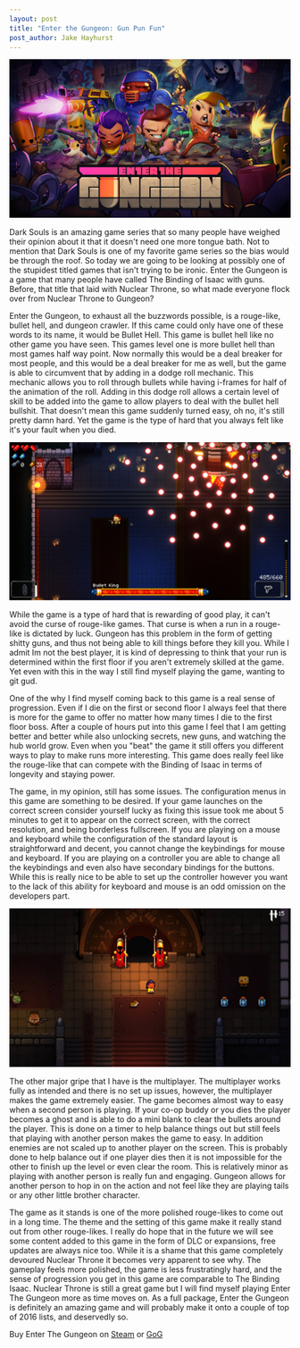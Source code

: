 ```yaml
---
layout: post
title: "Enter the Gungeon: Gun Pun Fun"
post_author: Jake Hayhurst
---
```


![image](/public/images/gun_logo.jpg)

Dark Souls is an amazing game series that so many people have weighed their opinion about it that it doesn't need one more tongue bath. Not to mention that Dark Souls is one of my favorite game series so the bias would be through the roof. So today we are going to be looking at possibly one of the stupidest titled games that isn't trying to be ironic. Enter the Gungeon is a game that many people have called The Binding of Isaac with guns. Before, that title that laid with Nuclear Throne, so what made everyone flock over from Nuclear Throne to Gungeon?

Enter the Gungeon, to exhaust all the buzzwords possible, is a rouge-like, bullet hell, and dungeon crawler. If this came could only have one of these words to its name, it would be Bullet Hell. This game is bullet hell like no other game you have seen. This games level one is more bullet hell than most games half way point. Now normally this would be a deal breaker for most people, and this would be a deal breaker for me as well, but the game is able to circumvent that by adding in a dodge roll mechanic. This mechanic allows you to roll through bullets while having i-frames for half of the animation of the roll. Adding in this dodge roll allows a certain level of skill to be added into the game to allow players to deal with the bullet hell bullshit. That doesn't mean this game suddenly turned easy, oh no, it's still pretty damn hard. Yet the game is the type of hard that you always felt like it's your fault when you died.

![image](/public/images/gun_king.jpg)

While the game is a type of hard that is rewarding of good play, it can't avoid the curse of rouge-like games. That curse is when a run in a rouge-like is dictated by luck. Gungeon has this problem in the form of getting shitty guns, and thus not being able to kill things before they kill you. While I admit Im not the best player, it is kind of depressing to think that your run is determined within the first floor if you aren't extremely skilled at the game. Yet even with this in the way I still find myself playing the game, wanting to git gud.

One of the why I find myself coming back to this game is a real sense of progression. Even if I die on the first or second floor I always feel that there is more for the game to offer no matter how many times I die to the first floor boss. After a couple of hours put into this game I feel that I am getting better and better while also unlocking secrets, new guns, and watching the hub world grow. Even when you "beat" the game it still offers you different ways to play to make runs more interesting. This game does really feel like the rouge-like that can compete with the Binding of Isaac in terms of longevity and staying power.

The game, in my opinion, still has some issues. The configuration menus in this game are something to be desired. If your game launches on the correct screen consider yourself lucky as fixing this issue took me about 5 minutes to get it to appear on the correct screen, with the correct resolution, and being borderless fullscreen. If you are playing on a mouse and keyboard while the configuration of the standard layout is straightforward and decent, you cannot change the keybindings for mouse and keyboard. If you are playing on a controller you are able to change all the keybindings and even also have secondary bindings for the buttons. While this is really nice to be able to set up the controller however you want to the lack of this ability for keyboard and mouse is an odd omission on the developers part.

![image](/public/images/gun_breach.jpg)

The other major gripe that I have is the multiplayer. The multiplayer works fully as intended and there is no set up issues, however, the multiplayer makes the game extremely easier. The game becomes almost way to easy when a second person is playing. If your co-op buddy or you dies the player becomes a ghost and is able to do a mini blank to clear the bullets around the player. This is done on a timer to help balance things out but still feels that playing with another person makes the game to easy. In addition enemies are not scaled up to another player on the screen. This is probably done to help balance out if one player dies then it is not impossible for the other to finish up the level or even clear the room. This is relatively minor as playing with another person is really fun and engaging. Gungeon allows for another person to hop in on the action and not feel like they are playing tails or any other little brother character.

The game as it stands is one of the more polished rouge-likes to come out in a long time. The theme and the setting of this game make it really stand out from other rouge-likes. I really do hope that in the future we will see some content added to this game in the form of DLC or expansions, free updates are always nice too. While it is a shame that this game completely devoured Nuclear Throne it becomes very apparent to see why. The gameplay feels more polished, the game is less frustratingly hard, and the sense of progression you get in this game are comparable to The Binding Isaac. Nuclear Throne is still a great game but I will find myself playing Enter The Gungeon more as time moves on. As a full package, Enter the Gungeon is definitely an amazing game and will probably make it onto a couple of top of 2016 lists, and deservedly so.

Buy Enter The Gungeon on [Steam](http://store.steampowered.com/app/311690/) or [GoG](https://www.gog.com/game/enter_the_gungeon)
